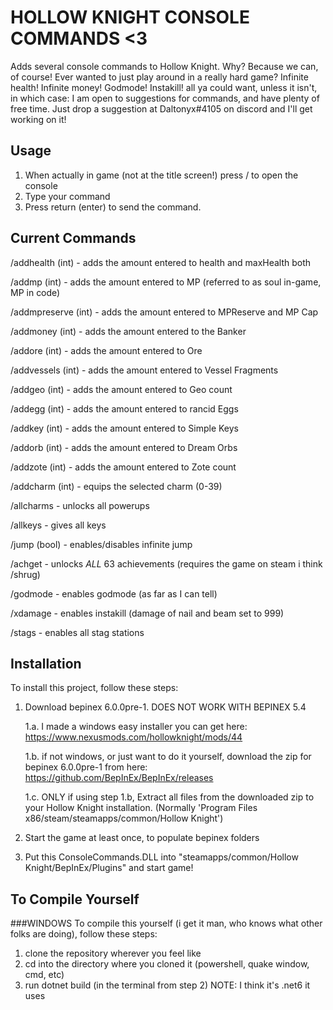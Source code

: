 # HOLLOW KNIGHT CONSOLE COMMANDS <3

Adds several console commands to Hollow Knight. Why? Because we can, of course! Ever wanted to just play around in a really hard game?
Infinite health! Infinite money! Godmode! Instakill! all ya could want, unless it isn't, in which case:
I am open to suggestions for commands, and have plenty of free time. Just drop a suggestion at Daltonyx#4105 on discord and I'll get working on it!

## Usage
1. When actually in game (not at the title screen!) press / to open the console
2. Type your command
4. Press return (enter) to send the command.

## Current Commands
/addhealth (int) - adds the amount entered to health and maxHealth both
	
/addmp (int) - adds the amount entered to MP (referred to as soul in-game, MP in code)

/addmpreserve (int) - adds the amount entered to MPReserve and MP Cap
	
/addmoney (int) - adds the amount entered to the Banker

/addore (int) - adds the amount entered to Ore

/addvessels (int) - adds the amount entered to Vessel Fragments

/addgeo (int) - adds the amount entered to Geo count

/addegg (int) - adds the amount entered to rancid Eggs

/addkey (int) - adds the amount entered to Simple Keys

/addorb (int) - adds the amount entered to Dream Orbs

/addzote (int) - adds the amount entered to Zote count

/addcharm (int) - equips the selected charm (0-39)

/allcharms - unlocks all powerups

/allkeys - gives all keys

/jump (bool) - enables/disables infinite jump
	
/achget - unlocks _ALL_ 63 achievements (requires the game on steam i think /shrug)
	
/godmode - enables godmode (as far as I can tell)
	
/xdamage - enables instakill (damage of nail and beam set to 999)

/stags - enables all stag stations


## Installation

To install this project, follow these steps:

1. Download bepinex 6.0.0pre-1. DOES NOT WORK WITH BEPINEX 5.4
	
	1.a. I made a windows easy installer you can get here: https://www.nexusmods.com/hollowknight/mods/44

	1.b. if not windows, or just want to do it yourself, download the zip for bepinex 6.0.0pre-1 from here: https://github.com/BepInEx/BepInEx/releases

	1.c. ONLY if using step 1.b, Extract all files from the downloaded zip to your Hollow Knight installation. (Normally 'Program Files x86/steam/steamapps/common/Hollow Knight')

2. Start the game at least once, to populate bepinex folders

3. Put this ConsoleCommands.DLL into "steamapps/common/Hollow Knight/BepInEx/Plugins" and start game!

## To Compile Yourself

###WINDOWS
To compile this yourself (i get it man, who knows what other folks are doing), follow these steps:

1. clone the repository wherever you feel like
2. cd into the directory where you cloned it (powershell, quake window, cmd, etc)
3. run dotnet build (in the terminal from step 2)
NOTE: I think it's .net6 it uses

